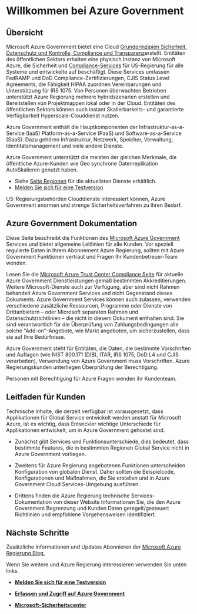 <properties 
   pageTitle="Azure Government Übersicht | Microsoft Azure" 
   description="Dieser Artikel bietet eine Übersicht über Funktionen Azure Government Cloud, vertrauenswürdig entwerfen und Security Compliance auf Bundes-, Zustand und lokalen Regierungsbehörden und deren Partnern unterstützt. " 
   services="Azure-Government"
   cloud="gov" 
   documentationCenter="" 
   authors="ryansoc" 
   manager="zakramer"    editor=""/>

<tags
   ms.service="multiple"
   ms.devlang="na"
   ms.topic="article"
   ms.tgt_pltfrm="na"
   ms.workload="azure-government" 
   ms.date="10/18/2016"
   ms.author="ryansoc"/>

# <a name="welcome-to-azure-government"></a>Willkommen bei Azure Government

## <a name="overview"></a>Übersicht

Microsoft Azure Government bietet eine Cloud [Grundprinzipien Sicherheit, Datenschutz und Kontrolle, Compliance und Transparenz](http://azure.com/gov)erstellt. Entitäten des öffentlichen Sektors erhalten eine physisch Instanz von Microsoft Azure, die Sicherheit und [Compliance-Services](https://azure.microsoft.com/support/trust-center/compliance/) für US-Regierung für alle Systeme und entwickelte auf beschäftigt. Diese Services umfassen FedRAMP und DoD Compliance-Zertifizierungen, CJIS Status Level Agreements, die Fähigkeit HIPAA zuordnen Vereinbarungen und Unterstützung für IRS 1075. Von Personen überwachten Betrieben unterstützt Azure Regierung mehrere hybridszenarien erstellen und Bereitstellen von Projektmappen lokal oder in der Cloud. Entitäten des öffentlichen Sektors können auch instant Skalierbarkeits- und garantierte Verfügbarkeit Hyperscale-Clouddienst nutzen.

Azure Government enthält die Hauptkomponenten der Infrastruktur-as-a-Service (IaaS) Platform-as-a-Service (PaaS) und Software-as-a-Service (SaaS).  Dazu gehören Infrastruktur, Netzwerk, Speicher, Verwaltung, Identitätsmanagement und viele andere Dienste.

Azure Government unterstützt die meisten der gleichen Merkmale, die öffentliche Azure-Kunden wie Geo synchrone Datenreplikation AutoSkalieren genutzt haben. 

- Siehe [Seite Regionen](https://azure.microsoft.com/regions/#services) für die aktuellsten Dienste erhältlich.
- [Melden Sie sich für eine Testversion](https://azuregov.microsoft.com/trial/azuregovtrial)

US-Regierungsbehörden Clouddienste interessiert können, Azure Government enormen und strenge Sicherheitsverfahren zu ihren Bedarf.

## <a name="azure-government-documentation"></a>Azure Government Dokumentation

Diese Seite beschreibt die Funktionen des [Microsoft Azure Government](https://azure.microsoft.com/features/gov/) Services und bietet allgemeine Leitlinien für alle Kunden. Vor speziell regulierte Daten in Ihrem Abonnement Azure Regierung, sollten mit Azure Government Funktionen vertraut und Fragen Ihr Kundenbetreuer-Team wenden.

Lesen Sie die [Microsoft Azure Trust Center Compliance Seite](http://www.microsoft.com/en-us/TrustCenter/Compliance/default.aspx) für aktuelle Azure Government Dienstleistungen gemäß bestimmten Akkreditierungen. Weitere Microsoft-Dienste auch zur Verfügung, aber sind nicht Rahmen behandelt Azure Government Services und nicht Gegenstand dieses Dokuments. Azure Government Services können auch zulassen, verwenden verschiedene zusätzliche Ressourcen, Programme oder Dienste von Drittanbietern – oder Microsoft separaten Rahmen und Datenschutzrichtlinien – die nicht in diesem Dokument enthalten sind. Sie sind verantwortlich für die Überprüfung von Zahlungsbedingungen alle solche "Add-on"-Angebote, wie Markt angeboten, um sicherzustellen, dass sie auf Ihre Bedürfnisse.

Azure Government steht für Entitäten, die Daten, die bestimmte Vorschriften und Auflagen (wie NIST 800.171 (DIB), ITAR, IRS 1075, DoD L4 und CJIS verarbeiten), Verwendung von Azure Government muss Vorschriften. Azure Regierungskunden unterliegen Überprüfung der Berechtigung.

Personen mit Berechtigung für Azure Fragen wenden ihr Kundenteam.

## <a name="general-guidance-for-customers"></a>Leitfaden für Kunden

Technische Inhalte, die derzeit verfügbar ist vorausgesetzt, dass Applikationen für Global Service entwickelt werden anstatt für Microsoft Azure, ist es wichtig, dass Entwickler wichtige Unterschiede für Applikationen entwickelt, um in Azure Government gehostet sind.

- Zunächst gibt Services und Funktionsunterschiede, dies bedeutet, dass bestimmte Features, die in bestimmten Regionen Global Service nicht in Azure Government vorliegen.

- Zweitens für Azure Regierung angebotenen Funktionen unterscheiden Konfiguration von globalen Dienst.  Daher sollten die Beispielcode, Konfigurationen und Maßnahmen, die Sie erstellen und in Azure Government Cloud Services-Umgebung ausführen.

- Drittens finden die Azure Regierung technische Services-Dokumentation von dieser Website Informationen Sie, die den Azure Government Begrenzung und Kunden Daten geregelt/gesteuert Richtlinien und empfohlene Vorgehensweisen identifiziert.

## <a name="next-steps"></a>Nächste Schritte

Zusätzliche Informationen und Updates Abonnieren der <a href="https://blogs.msdn.microsoft.com/azuregov/">Microsoft Azure Regierung Blog.</a>

Wenn Sie weitere und Azure Regierung interessieren verwenden Sie unten links.

- **[Melden Sie sich für eine Testversion](https://azuregov.microsoft.com/trial/azuregovtrial)**

- **[Erfassen und Zugriff auf Azure Government](http://azure.com/gov)**

- **[Microsoft-Sicherheitscenter](https://azure.microsoft.com/support/trust-center/compliance/)**

